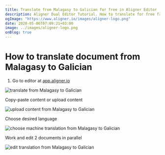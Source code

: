 ```yaml
---
title: Translate from Malagasy to Galician for free in Aligner Editor
description: Aligner Dual Editor Tutorial. How to translate for free from Malagasy to Galician. Aligner is multilingual document management platform. 
ogImage: "https://www.aligner.io/images/aligner-logo.png"
date: 2020-05-06T07:09:21+03:00
image: ../images/aligner-logo.png
onBlog: true
---
```


# How to translate document from Malagasy to Galician

1. Go to editor at [app.aligner.io](https://app.aligner.io "Aligner App web page")

![translate from Malagasy to Galician](../aligner-blank-editor.png "translate from Malagasy to Galician")

Copy-paste content or upload content

![upload content from Malagasy to Galician](../aligner-uploaded-document.png "upload content from Malagasy to Galician")

Choose desired language

![choose machine translation from Malagasy to Galician](../aligner-language-dropdown.png "choose machine translation from Malagasy to Galician")

Work and edit 2 documents in parallel

![edit translation from Malagasy to Galician](../aligner-double-sitded-editor.png "edit translation from Malagasy to Galician")

